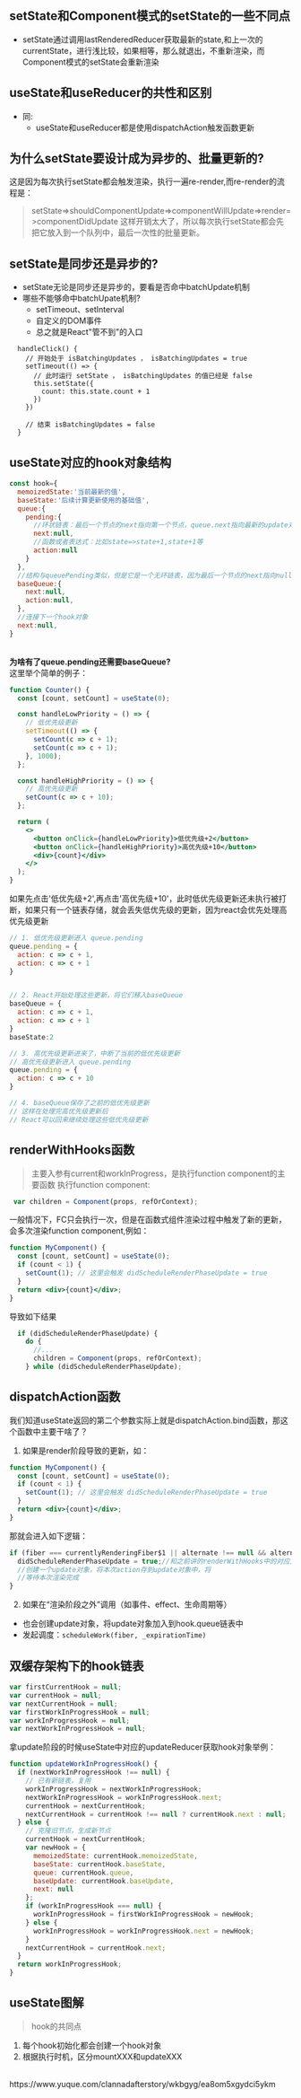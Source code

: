 ## setState和Component模式的setState的一些不同点
- setState通过调用lastRenderedReducer获取最新的state,和上一次的currentState，进行浅比较，如果相等，那么就退出，不重新渲染，而Component模式的setState会重新渲染
## useState和useReducer的共性和区别
- 同:
  - useState和useReducer都是使用dispatchAction触发函数更新

## 为什么setState要设计成为异步的、批量更新的?
这是因为每次执行setState都会触发渲染，执行一遍re-render,而re-render的流程是：
> setState=>shouldComponentUpdate=>componentWillUpdate=>render=>componentDidUpdate
这样开销太大了，所以每次执行setState都会先把它放入到一个队列中，最后一次性的批量更新。

## setState是同步还是异步的?
- setState无论是同步还是异步的，要看是否命中batchUpdate机制
- 哪些不能够命中batchUpate机制?
    - setTimeout、setInterval
    - 自定义的DOM事件
    - 总之就是React"管不到"的入口
```tsx
  handleClick() {
    // 开始处于 isBatchingUpdates ， isBatchingUpdates = true
    setTimeout(() => {
      // 此时运行 setState ， isBatchingUpdates 的值已经是 false
      this.setState({
        count: this.state.count + 1
      })
    })

    // 结束 isBatchingUpdates = false
  }
```
## useState对应的hook对象结构
```javascript
const hook={
  memoizedState:'当前最新的值',
  baseState:'后续计算更新使用的基础值',
  queue:{
    pending:{
      //环状链表：最后一个节点的next指向第一个节点，queue.next指向最新的update对象
      next:null,
      //函数或者表达式：比如state=>state+1,state+1等
      action:null
    }
  },
  //结构与queuePending类似，但是它是一个无环链表，因为最后一个节点的next指向null
  baseQueue:{
    next:null,
    action:null,
  },
  //连接下一个hook对象
  next:null,
}
```
<br>
<strong>为啥有了queue.pending还需要baseQueue?</strong>
<br>
这里举个简单的例子：
<br>

```jsx
function Counter() {
  const [count, setCount] = useState(0);

  const handleLowPriority = () => {
    // 低优先级更新
    setTimeout(() => {
      setCount(c => c + 1);
      setCount(c => c + 1);
    }, 1000);
  };

  const handleHighPriority = () => {
    // 高优先级更新
    setCount(c => c + 10);
  };

  return (
    <>
      <button onClick={handleLowPriority}>低优先级+2</button>
      <button onClick={handleHighPriority}>高优先级+10</button>
      <div>{count}</div>
    </>
  );
}
```
如果先点击'低优先级+2',再点击'高优先级+10'，此时低优先级更新还未执行被打断，如果只有一个链表存储，就会丢失低优先级的更新，因为react会优先处理高优先级更新

```javascript
// 1. 低优先级更新进入 queue.pending
queue.pending = {
  action: c => c + 1,
  action: c => c + 1
}


// 2. React开始处理这些更新，将它们移入baseQueue
baseQueue = {
  action: c => c + 1,
  action: c => c + 1
}
baseState:2

// 3. 高优先级更新进来了，中断了当前的低优先级更新
// 高优先级更新进入 queue.pending
queue.pending = {
  action: c => c + 10
}

// 4. baseQueue保存了之前的低优先级更新
// 这样在处理完高优先级更新后
// React可以回来继续处理这些低优先级更新
```
## renderWithHooks函数
> 主要入参有current和workInProgress，是执行function component的主要函数
执行function component:
```javascript
 var children = Component(props, refOrContext);
```
一般情况下，FC只会执行一次，但是在函数式组件渲染过程中触发了新的更新，会多次渲染function component,例如：
```jsx
function MyComponent() {
  const [count, setCount] = useState(0);
  if (count < 1) {
    setCount(1); // 这里会触发 didScheduleRenderPhaseUpdate = true
  }
  return <div>{count}</div>;
}
```
导致如下结果
```javascript
  if (didScheduleRenderPhaseUpdate) {
    do {
      //...
      children = Component(props, refOrContext);
    } while (didScheduleRenderPhaseUpdate);
```
## dispatchAction函数
我们知道useState返回的第二个参数实际上就是dispatchAction.bind函数，那这个函数中主要干啥了？
<br>

1. 如果是render阶段导致的更新，如：

```jsx
function MyComponent() {
  const [count, setCount] = useState(0);
  if (count < 1) {
    setCount(1); // 这里会触发 didScheduleRenderPhaseUpdate = true
  }
  return <div>{count}</div>;
}
```
那就会进入如下逻辑：

```javascript
if (fiber === currentlyRenderingFiber$1 || alternate !== null && alternate === currentlyRenderingFiber$1){
  didScheduleRenderPhaseUpdate = true;//和之前讲的renderWithHooks中的对应上来，会导致renderWithHooks过程中，多次函数组件的执行
  //创建一个update对象，将本次action存到update对象中，将
  //等待本次渲染完成
}
```

2. 如果在“渲染阶段之外”调用（如事件、effect、生命周期等）
  - 也会创建update对象，将update对象加入到hook.queue链表中
  - 发起调度：`scheduleWork(fiber, _expirationTime)`


## 双缓存架构下的hook链表
```javascript
var firstCurrentHook = null;
var currentHook = null;
var nextCurrentHook = null;
var firstWorkInProgressHook = null;
var workInProgressHook = null;
var nextWorkInProgressHook = null;
```
拿update阶段的时候useState中对应的updateReducer获取hook对象举例：

```javascript
function updateWorkInProgressHook() {
  if (nextWorkInProgressHook !== null) {
    // 已有新链表，复用
    workInProgressHook = nextWorkInProgressHook;
    nextWorkInProgressHook = workInProgressHook.next;
    currentHook = nextCurrentHook;
    nextCurrentHook = currentHook !== null ? currentHook.next : null;
  } else {
    // 克隆旧节点，生成新节点
    currentHook = nextCurrentHook;
    var newHook = {
      memoizedState: currentHook.memoizedState,
      baseState: currentHook.baseState,
      queue: currentHook.queue,
      baseUpdate: currentHook.baseUpdate,
      next: null
    };
    if (workInProgressHook === null) {
      workInProgressHook = firstWorkInProgressHook = newHook;
    } else {
      workInProgressHook = workInProgressHook.next = newHook;
    }
    nextCurrentHook = currentHook.next;
  }
  return workInProgressHook;
}
```


## useState图解
> hook的共同点
1. 每个hook初始化都会创建一个hook对象
2. 根据执行时机，区分mountXXX和updateXXX
<br>
https://www.yuque.com/clannadafterstory/wkbgyg/ea8om5xgydci5ykm
